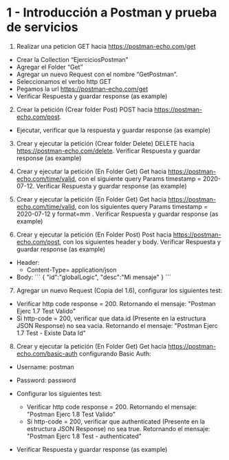 # 1 - Introducción a Postman y prueba de servicios

1. Realizar una peticion GET hacia https://postman-echo.com/get
  - Crear la Collection “EjerciciosPostman”
  - Agregar el Folder “Get”
  - Agregar un nuevo Request con el nombre “GetPostman”.
  - Seleccionamos el verbo http GET
  - Pegamos la url https://postman-echo.com/get
  - Verificar Respuesta y guardar response (as example)

2. Crear la petición (Crear folder Post) POST hacia https://postman-echo.com/post.
  - Ejecutar, verificar que la respuesta y guardar response (as example)

3. Crear y ejecutar la petición (Crear folder Delete) DELETE hacia https://postman-echo.com/delete. Verificar Respuesta y guardar response (as example)

4. Crear y ejecutar la petición (En Folder Get) Get hacia https://postman-echo.com/time/valid, con el siguiente query Params timestamp = 2020-07-12. Verificar Respuesta y guardar response (as example)

5. Crear y ejecutar la petición (En Folder Get) Get hacia https://postman-echo.com/time/valid, con los siguientes query Params timestamp = 2020-07-12 y format=mm . Verificar Respuesta y guardar response (as example)

6. Crear y ejecutar la petición (En Folder Post) Post hacia https://postman-echo.com/post, con los siguientes header y body. Verificar Respuesta y guardar response (as example)
  - Header: 
    - Content-Type= application/json
  - Body:
    ´´´
    {
      "id":"globalLogic",
      "desc":"Mi mensaje"
    }
    ´´´

7. Agregar un nuevo Request (Copia del 1.6), configurar los siguientes test:
  - Verificar http code response = 200. Retornando el mensaje: "Postman Ejerc 1.7 Test Valido"
  - Si http-code = 200, verificar que data.id (Presente en la estructura JSON Response) no sea vacia. Retornando el mensaje: "Postman Ejerc 1.7 Test - Existe Data Id"

8. Crear y ejecutar la petición (En Folder Get) Get hacia https://postman-echo.com/basic-auth configurando Basic Auth:
  - Username: postman
  - Password: password

  - Configurar los siguientes test:
    - Verificar http code response = 200. Retornando el mensaje: "Postman Ejerc 1.8 Test Valido"
    - Si http-code = 200, verificar que authenticated (Presente en la estructura JSON Response) no sea true. Retornando el mensaje: "Postman Ejerc 1.8 Test - authenticated"

  - Verificar Respuesta y guardar response (as example) 
